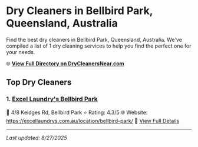# Dry Cleaners in Bellbird Park, Queensland, Australia

Find the best dry cleaners in Bellbird Park, Queensland, Australia. We've compiled a list of 1 dry cleaning services to help you find the perfect one for your needs.

🌐 **[View Full Directory on DryCleanersNear.com](https://drycleanersnear.com/city/Australia/Queensland/Bellbird%20Park)**

## Top Dry Cleaners

### 1. [Excel Laundry's Bellbird Park](https://drycleanersnear.com/dryCleaner/68aa734539cc7c08990059ad/excel-laundry-s-bellbird-park)
📍 4/8 Keidges Rd, Bellbird Park
⭐ Rating: 4.3/5
🌐 Website: https://excellaundrys.com.au/location/bellbird-park/
🔗 [View Full Details](https://drycleanersnear.com/dryCleaner/68aa734539cc7c08990059ad/excel-laundry-s-bellbird-park)


---

*Last updated: 8/27/2025*
